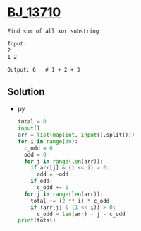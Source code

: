 # [BJ_13710](https://acmicpc.net/problem/13710)

```en
Find sum of all xor substring
```

```txt
Input:
2
1 2

Output: 6   # 1 + 2 + 3
```

## Solution

* py

  ```py
  total = 0
  input()
  arr = list(map(int, input().split()))
  for i in range(30):
    c_odd = 0
    odd = 0
    for j in range(len(arr)):
      if arr[j] & (1 << i) > 0:
        odd = ~odd
      if odd:
        c_odd += 1
    for j in range(len(arr)):
      total += (2 ** i) * c_odd
      if (arr[j] & (1 << i)) > 0:
        c_odd = len(arr) - j - c_odd
  print(total)
  ```
